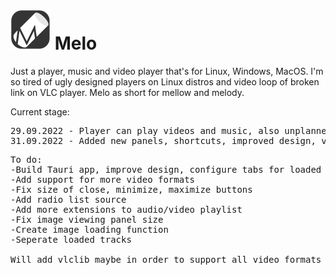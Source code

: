 # <img src="mello_logo2d.png" height="64px" width="auto"> Melo
Just a player, music and video player that's for Linux, Windows, MacOS. I'm so tired of ugly designed players on Linux distros and video loop of broken link on VLC player. 
Melo as short for mellow and melody.

Current stage:
<pre>
29.09.2022 - Player can play videos and music, also unplanned added functionlity to view images is being worked on. Dark mode is working
31.09.2022 - Added new panels, shortcuts, improved design, video/audio playlist seperation, unpause menu built, image zoom slider added
</pre>
<pre>
To do:
-Build Tauri app, improve design, configure tabs for loaded images, fix image dragging when zoomed in
-Add support for more video formats
-Fix size of close, minimize, maximize buttons
-Add radio list source
-Add more extensions to audio/video playlist
-Fix image viewing panel size
-Create image loading function
-Seperate loaded tracks 

Will add vlclib maybe in order to support all video formats

</pre>
